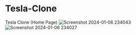 # Tesla-Clone
Tesla Clone (Home Page)
![Screenshot 2024-01-06 234043](https://github.com/vikash-prem123/Tesla-Clone/assets/106796672/79c76228-11f7-4831-9849-e700b8a4c9a2)
![Screenshot 2024-01-06 234027](https://github.com/vikash-prem123/Tesla-Clone/assets/106796672/26a21f9a-6cff-412a-86f8-da6c308b4e3a)
